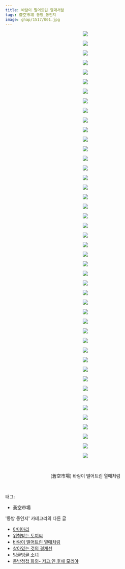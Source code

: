 ```yaml
---
title: 바람이 떨어트린 열매처럼
tags: 蒼空市場 동방_동인지
image: ghap/1517/001.jpg
---
```

<div class="article">
<p style="text-align: center; clear: none; float: none;"><img src="{{ site.nasurl }}/ghap/1517/001.jpg"/></p>
<p style="text-align: center; clear: none; float: none;"><img src="{{ site.nasurl }}/ghap/1517/002.jpg"/></p>
<p style="text-align: center; clear: none; float: none;"><img src="{{ site.nasurl }}/ghap/1517/003.jpg"/></p>
<p style="text-align: center; clear: none; float: none;"><img src="{{ site.nasurl }}/ghap/1517/004.jpg"/></p>
<p style="text-align: center; clear: none; float: none;"><img src="{{ site.nasurl }}/ghap/1517/005.jpg"/></p>
<p style="text-align: center; clear: none; float: none;"><img src="{{ site.nasurl }}/ghap/1517/006.jpg"/></p>
<p style="text-align: center; clear: none; float: none;"><img src="{{ site.nasurl }}/ghap/1517/007.jpg"/></p>
<p style="text-align: center; clear: none; float: none;"><img src="{{ site.nasurl }}/ghap/1517/008.jpg"/></p>
<p style="text-align: center; clear: none; float: none;"><img src="{{ site.nasurl }}/ghap/1517/009.jpg"/></p>
<p style="text-align: center; clear: none; float: none;"><img src="{{ site.nasurl }}/ghap/1517/010.jpg"/></p>
<p style="text-align: center; clear: none; float: none;"><img src="{{ site.nasurl }}/ghap/1517/011.jpg"/></p>
<p style="text-align: center; clear: none; float: none;"><img src="{{ site.nasurl }}/ghap/1517/012.jpg"/></p>
<p style="text-align: center; clear: none; float: none;"><img src="{{ site.nasurl }}/ghap/1517/013.jpg"/></p>
<p style="text-align: center; clear: none; float: none;"><img src="{{ site.nasurl }}/ghap/1517/014.jpg"/></p>
<p style="text-align: center; clear: none; float: none;"><img src="{{ site.nasurl }}/ghap/1517/015.jpg"/></p>
<p style="text-align: center; clear: none; float: none;"><img src="{{ site.nasurl }}/ghap/1517/016.jpg"/></p>
<p style="text-align: center; clear: none; float: none;"><img src="{{ site.nasurl }}/ghap/1517/017.jpg"/></p>
<p style="text-align: center; clear: none; float: none;"><img src="{{ site.nasurl }}/ghap/1517/018.jpg"/></p>
<p style="text-align: center; clear: none; float: none;"><img src="{{ site.nasurl }}/ghap/1517/019.jpg"/></p>
<p style="text-align: center; clear: none; float: none;"><img src="{{ site.nasurl }}/ghap/1517/020.jpg"/></p>
<p style="text-align: center; clear: none; float: none;"><img src="{{ site.nasurl }}/ghap/1517/021.jpg"/></p>
<p style="text-align: center; clear: none; float: none;"><img src="{{ site.nasurl }}/ghap/1517/022.jpg"/></p>
<p style="text-align: center; clear: none; float: none;"><img src="{{ site.nasurl }}/ghap/1517/023.jpg"/></p>
<p style="text-align: center; clear: none; float: none;"><img src="{{ site.nasurl }}/ghap/1517/024.jpg"/></p>
<p style="text-align: center; clear: none; float: none;"><img src="{{ site.nasurl }}/ghap/1517/025.jpg"/></p>
<p style="text-align: center; clear: none; float: none;"><img src="{{ site.nasurl }}/ghap/1517/026.jpg"/></p>
<p style="text-align: center; clear: none; float: none;"><img src="{{ site.nasurl }}/ghap/1517/027.jpg"/></p>
<p style="text-align: center; clear: none; float: none;"><img src="{{ site.nasurl }}/ghap/1517/028.jpg"/></p>
<p style="text-align: center; clear: none; float: none;"><img src="{{ site.nasurl }}/ghap/1517/029.jpg"/></p>
<p style="text-align: center; clear: none; float: none;"><img src="{{ site.nasurl }}/ghap/1517/030.jpg"/></p>
<p style="text-align: center; clear: none; float: none;"><img src="{{ site.nasurl }}/ghap/1517/031.jpg"/></p>
<p style="text-align: center; clear: none; float: none;"><img src="{{ site.nasurl }}/ghap/1517/032.jpg"/></p>
<p style="text-align: center; clear: none; float: none;"><img src="{{ site.nasurl }}/ghap/1517/033.jpg"/></p>
<p style="text-align: center; clear: none; float: none;"><img src="{{ site.nasurl }}/ghap/1517/034.jpg"/></p>
<p style="text-align: center; clear: none; float: none;"><img src="{{ site.nasurl }}/ghap/1517/035.jpg"/></p>
<p style="text-align: center; clear: none; float: none;"><img src="{{ site.nasurl }}/ghap/1517/036.jpg"/></p>
<p style="text-align: center; clear: none; float: none;"><img src="{{ site.nasurl }}/ghap/1517/037.jpg"/></p>
<p style="text-align: center; clear: none; float: none;"><img src="{{ site.nasurl }}/ghap/1517/038.jpg"/></p>
<p style="text-align: center; clear: none; float: none;"><img src="{{ site.nasurl }}/ghap/1517/039.jpg"/></p>
<p style="text-align: center; clear: none; float: none;"><img src="{{ site.nasurl }}/ghap/1517/040.jpg"/></p>
<p style="text-align: center; clear: none; float: none;"><img src="{{ site.nasurl }}/ghap/1517/041.jpg"/></p>
<p style="text-align: center; clear: none; float: none;"><img src="{{ site.nasurl }}/ghap/1517/042.jpg"/></p>
<p style="text-align: center; clear: none; float: none;"><img src="{{ site.nasurl }}/ghap/1517/043.jpg"/></p>
<p style="text-align: center; clear: none; float: none;"><img src="{{ site.nasurl }}/ghap/1517/044.jpg"/></p>
<p style="text-align: center; clear: none; float: none;"><img src="{{ site.nasurl }}/ghap/1517/045.jpg"/></p>
<p style="text-align: center; clear: none; float: none;"><br/></p>
<p style="text-align: center; clear: none; float: none;">[蒼空市場] 바람이 떨어트린 열매처럼</p>
<p><br/></p>
</div><div class="tagTrail">
<p>태그: </p>
<ul>
<li>蒼空市場</li>
</ul>
</div><div class="another">
<p>'동방 동인지' 카테고리의 다른 글</p>
<ul>
<li><a href="/2016-08-12-ghap_1520">야미마리</a></li>
<li><a href="/2016-08-12-ghap_1519">위협받는 토끼씨</a></li>
<li><a href="/2016-08-12-ghap_1517">바람이 떨어트린 열매처럼</a></li>
<li><a href="/2016-08-12-ghap_1516">살아있는 것의 경계선</a></li>
<li><a href="/2016-08-12-ghap_1515">빙글빙글 소녀</a></li>
<li><a href="/2016-08-12-ghap_1514">동방청첩 화외- 저고,인,후에 모리야</a></li>
</ul>
</div><div class="cb_module cb_fluid">
<div class="cb_wrt cb_profile">
</div><!-- commentList close -->
</div>